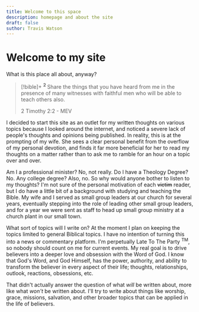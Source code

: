 ```yaml
---
title: Welcome to this space
description: homepage and about the site
draft: false
suthor: Travis Watson
---
```


# Welcome to my site
What is this place all about, anyway?

> [!bible]+
>  <sup> **2** </sup>Share the things that you have heard from me in the presence of many witnesses with faithful men who will be able to teach others also.
>
> 2 Timothy 2:2 - MEV


I decided to start this site as an outlet for my written thoughts on various topics because I looked around the internet, and noticed a severe lack of people's thoughts and opinions being published. In reality, this is at the prompting of my wife. She sees a clear personal benefit from the overflow of my personal devotion, and finds it far more beneficial for her to read my thoughts on a matter rather than to ask me to ramble for an hour on a topic over and over.

Am I a professional minister? No, not really. Do I have a Theology Degree? No. Any college degree? Also, no. So why would anyone bother to listen to my thoughts? I'm not sure of the personal motivation of each ~~victim~~ reader, but I do have a little bit of a background with studying and teaching the Bible. My wife and I served as small group leaders at our church for several years, eventually stepping into the role of leading other small group leaders, and for a year we were sent as staff to head up small group ministry at a church plant in our small town.

What sort of topics will I write on? At the moment I plan on keeping the topics limited to general Biblical topics. I have no intention of turning this into a news or commentary platform. I'm perpetually Late To The Party <sup>TM</sup>, so nobody should count on me for current events. My real goal is to drive believers into a deeper love and obsession with the Word of God. I know that God's Word, and God Himself, has the power, authority, and ability to transform the believer in every aspect of their life; thoughts, relationships, outlook, reactions, obsessions, etc.

That didn't actually answer the question of what *will* be written about, more like what *won't* be written about. I'll try to write about things like worship, grace, missions,  salvation, and other broader topics that can be applied in the life of  believers.

